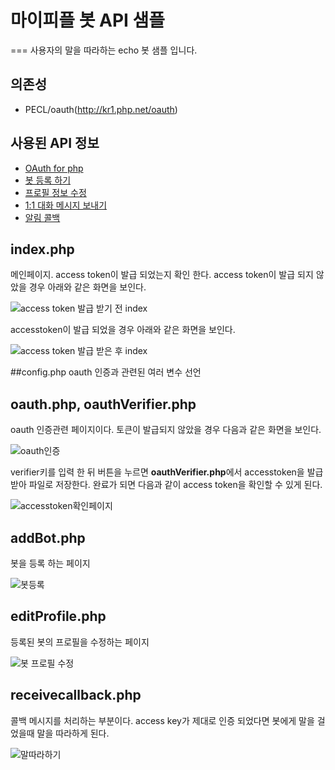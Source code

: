 ﻿# 마이피플 봇 API 샘플
===
사용자의 말을 따라하는 echo 봇 샘플 입니다. 

## 의존성
- PECL/oauth(http://kr1.php.net/oauth)

## 사용된 API 정보

- [OAuth for php](http://dna.daum.net/apis/oauth/tutorial/basic_php)
- [봇 등록 하기](http://dna.dev.daum.net/apis/mypeople/ref#addbot)
- [프로필 정보 수정](http://dna.dev.daum.net/apis/mypeople/ref#editprofile)
- [1:1 대화 메시지 보내기](http://dna.dev.daum.net/apis/mypeople/ref#send1on1message)
- [알림 콜백](http://dna.dev.daum.net/apis/mypeople/ref#pushmessage)

## index.php
메인페이지. access token이 발급 되었는지 확인 한다. access token이 발급 되지 않았을 경우 아래와 같은 화면을 보인다.

![access token 발급 받기 전 index](http://cfile9.uf.tistory.com/image/276CA240517E1A82247097)

accesstoken이 발급 되었을 경우 아래와 같은 화면을 보인다.

![access token 발급 받은 후 index](http://cfile9.uf.tistory.com/image/250CB140517E1A83096F1E)

##config.php
oauth 인증과 관련된 여러 변수 선언

## oauth.php, oauthVerifier.php 
oauth 인증관련 페이지이다. 토큰이 발급되지 않았을 경우 다음과 같은 화면을 보인다.

![oauth인증](http://cfile27.uf.tistory.com/image/136A3D40517E1A8327F163)

verifier키를 입력 한 뒤 버튼을 누르면 **oauthVerifier.php**에서 accesstoken을 발급 받아 파일로 저장한다.
완료가 되면 다음과 같이 access token을 확인할 수 있게 된다.

![accesstoken확인페이지](http://cfile22.uf.tistory.com/original/13718940517E1A8021D6FB)

## addBot.php
봇을 등록 하는 페이지

![봇등록](http://cfile22.uf.tistory.com/image/016F3340517E1A81211358)


## editProfile.php
등록된 봇의 프로필을 수정하는 페이지 

![봇 프로필 수정](http://cfile4.uf.tistory.com/image/117DD240517E1A8115711B)


## receivecallback.php
콜백 메시지를 처리하는 부분이다. access key가 제대로 인증 되었다면 봇에게 말을 걸었을때 말을 따라하게 된다. 

![말따라하기](http://cfile22.uf.tistory.com/image/277A1340517E1A821657BD)
